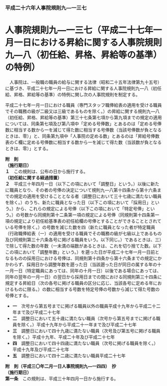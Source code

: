 ### 平成二十六年人事院規則九―一三七  
# 人事院規則九―一三七（平成二十七年一月一日における昇給に関する人事院規則九―八（初任給、昇格、昇給等の基準）の特例）  
　人事院は、一般職の職員の給与に関する法律（昭和二十五年法律第九十五号）に基づき、平成二十七年一月一日における昇給に関する人事院規則九―八（初任給、昇格、昇給等の基準）の特例に関し次の人事院規則を制定する。  
  
平成二十七年一月一日における職員（専門スタッフ職俸給表の適用を受ける職員でその職務の級が二級又は三級であるものを除く。）の昇給に関する規則九―八（初任給、昇格、昇給等の基準）第三十七条第七項から第九項までの規定の適用については、同条第七項及び第八項中「定める号俸数」とあるのは「定める号俸数に相当する数から一を減じて得た数に相当する号俸数（当該号俸数が負となるときは、零）」と、同条第九項中「人事院の定める数」とあるのは「昇給号俸数表のＣ欄に定める号俸数に相当する数から一を減じて得た数（当該数が負となるときは、零）」とする。  
  
**附　則**  
**（施行期日）**  
**１**　この規則は、公布の日から施行する。  
**（初任給に関する経過措置）**  
**２**　平成三十年四月一日（以下この項において「調整日」という。）以後に新たに職員となり、その者の号俸の決定について規則九―八第十四条から第十六条までの規定の適用を受けることとなる者（調整日において三十七歳に満たない職員を除く。）のうち、新たに職員となった日（以下この項において「採用日」という。）から、これらの規定による号俸（以下この項において「特定号俸」という。）の号数から同規則第十二条第一項の規定による号俸（同規則第十四条第一項の規定により初任給基準表の初任給欄の号俸とすることができることとされている号俸を除く。）の号数を減じた数を四（新たに職員となった者が特定職員（行政職俸給表（一）の適用を受ける職員でその職務の級が七級以上であるもの及び同規則第三十六条各号に掲げる職員をいう。以下同じ。）であるときは、三）で除して得た数の年数（一未満の端数があるときは、これを切り捨てた数。以下この項において「調整年数」という。）を遡った日が平成二十七年一月一日前となるものの採用日における号俸は、同規則第十四条から第十六条までの規定にかかわらず、採用日から調整年数を遡った日（当該遡った日が同日の属する年の十一月一日（特定職員にあっては、同年の十月一日）以後である場合にあっては、同年の翌年の一月一日）の翌日から採用日までの間における同規則第三十四条に規定する昇給日（次の各号に掲げる職員の区分に応じ、当該各号に定める年におけるものに限る。）の数に相当する号数を特定号俸の号数から減じて得た号数の号俸とする。  
* **一**　次号から第五号までに掲げる職員以外の職員平成十九年から平成二十二年まで及び平成二十七年  
* **二**　調整日において五十歳に満たない職員（次号から第五号までに掲げる職員を除く。）平成十九年から平成二十一年まで及び平成二十七年  
* **三**　調整日において四十九歳に満たない職員（次号及び第五号に掲げる職員を除く。）平成十九年、平成二十年及び平成二十七年  
* **四**　調整日において四十四歳に満たない職員（次号に掲げる職員を除く。）平成十九年及び平成二十七年  
* **五**　調整日において四十二歳に満たない職員平成二十七年  
  
**附　則（平成三〇年二月一日人事院規則九―一四四）　抄**  
**（施行期日）**  
**第一条**　この規則は、平成三十年四月一日から施行する。  
  
